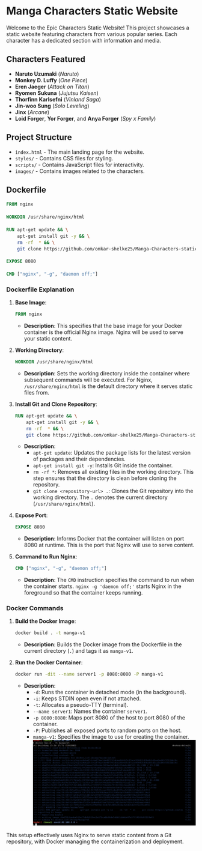 # Manga Characters Static Website

Welcome to the Epic Characters Static Website! This project showcases a static website featuring characters from various popular series. Each character has a dedicated section with information and media.

## Characters Featured

- **Naruto Uzumaki** (*Naruto*)
- **Monkey D. Luffy** (*One Piece*)
- **Eren Jaeger** (*Attack on Titan*)
- **Ryomen Sukuna** (*Jujutsu Kaisen*)
- **Thorfinn Karlsefni** (*Vinland Saga*)
- **Jin-woo Sung** (*Solo Leveling*)
- **Jinx** (*Arcane*)
- **Loid Forger**, **Yor Forger**, and **Anya Forger** (*Spy x Family*)

## Project Structure

- `index.html` - The main landing page for the website.
- `styles/` - Contains CSS files for styling.
- `scripts/` - Contains JavaScript files for interactivity.
- `images/` - Contains images related to the characters.

## Dockerfile

```Dockerfile
FROM nginx

WORKDIR /usr/share/nginx/html

RUN apt-get update && \
    apt-get install git -y && \
    rm -rf  * && \
    git clone https://github.com/omkar-shelke25/Manga-Characters-static-web-deploy-by-docker-file.git .

EXPOSE 8080

CMD ["nginx", "-g", "daemon off;"]
```

### Dockerfile Explanation

1. **Base Image**:
   ```Dockerfile
   FROM nginx
   ```
   - **Description**: This specifies that the base image for your Docker container is the official Nginx image. Nginx will be used to serve your static content.

2. **Working Directory**:
   ```Dockerfile
   WORKDIR /usr/share/nginx/html
   ```
   - **Description**: Sets the working directory inside the container where subsequent commands will be executed. For Nginx, `/usr/share/nginx/html` is the default directory where it serves static files from.

3. **Install Git and Clone Repository**:
   ```Dockerfile
   RUN apt-get update && \
       apt-get install git -y && \
       rm -rf  * && \
       git clone https://github.com/omkar-shelke25/Manga-Characters-static-web-deploy-by-docker-file.git .
   ```
   - **Description**:
     - `apt-get update`: Updates the package lists for the latest version of packages and their dependencies.
     - `apt-get install git -y`: Installs Git inside the container.
     - `rm -rf *`: Removes all existing files in the working directory. This step ensures that the directory is clean before cloning the repository.
     - `git clone <repository-url> .`: Clones the Git repository into the working directory. The `.` denotes the current directory (`/usr/share/nginx/html`).

4. **Expose Port**:
   ```Dockerfile
   EXPOSE 8080
   ```
   - **Description**: Informs Docker that the container will listen on port 8080 at runtime. This is the port that Nginx will use to serve content.

5. **Command to Run Nginx**:
   ```Dockerfile
   CMD ["nginx", "-g", "daemon off;"]
   ```
   - **Description**: The `CMD` instruction specifies the command to run when the container starts. `nginx -g 'daemon off;'` starts Nginx in the foreground so that the container keeps running.

### Docker Commands

1. **Build the Docker Image**:
   ```bash
   docker build . -t manga-v1
   ```
   - **Description**: Builds the Docker image from the Dockerfile in the current directory (`.`) and tags it as `manga-v1`.

2. **Run the Docker Container**:
   ```bash
   docker run -dit --name server1 -p 8080:8080 -P manga-v1
   ```
   - **Description**:
     - `-d`: Runs the container in detached mode (in the background).
     - `-i`: Keeps STDIN open even if not attached.
     - `-t`: Allocates a pseudo-TTY (terminal).
     - `--name server1`: Names the container `server1`.
     - `-p 8080:8080`: Maps port 8080 of the host to port 8080 of the container.
     - `-P`: Publishes all exposed ports to random ports on the host.
     - `manga-v1`: Specifies the image to use for creating the container.
       ![Docker Setup](image/build-version.png)


This setup effectively uses Nginx to serve static content from a Git repository, with Docker managing the containerization and deployment.





